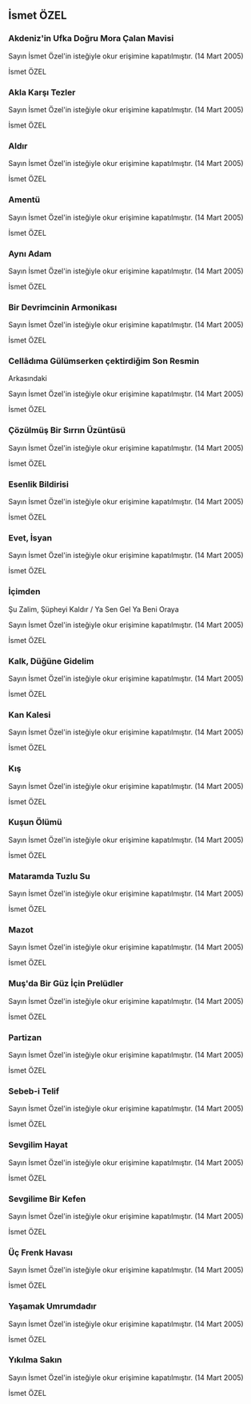 ## İsmet ÖZEL

### Akdeniz'in Ufka Doğru Mora Çalan Mavisi

Sayın İsmet Özel'in isteğiyle okur erişimine kapatılmıştır. (14 Mart 2005)

İsmet ÖZEL

### Akla Karşı Tezler

Sayın İsmet Özel'in isteğiyle okur erişimine kapatılmıştır. (14 Mart 2005)

İsmet ÖZEL

### Aldır

Sayın İsmet Özel'in isteğiyle okur erişimine kapatılmıştır. (14 Mart 2005)

İsmet ÖZEL

### Amentü

Sayın İsmet Özel'in isteğiyle okur erişimine kapatılmıştır. (14 Mart 2005)

İsmet ÖZEL

### Aynı Adam

Sayın İsmet Özel'in isteğiyle okur erişimine kapatılmıştır. (14 Mart 2005)

İsmet ÖZEL

###  Bir Devrimcinin Armonikası

Sayın İsmet Özel'in isteğiyle okur erişimine kapatılmıştır. (14 Mart 2005)

İsmet ÖZEL

### Cellâdıma Gülümserken çektirdiğim Son Resmin
  Arkasındaki 

Sayın İsmet Özel'in isteğiyle okur erişimine kapatılmıştır. (14 Mart 2005)

İsmet ÖZEL

### Çözülmüş Bir Sırrın Üzüntüsü

Sayın İsmet Özel'in isteğiyle okur erişimine kapatılmıştır. (14 Mart 2005)

İsmet ÖZEL

### Esenlik Bildirisi

Sayın İsmet Özel'in isteğiyle okur erişimine kapatılmıştır. (14 Mart 2005)

İsmet ÖZEL

### Evet, İsyan

Sayın İsmet Özel'in isteğiyle okur erişimine kapatılmıştır. (14 Mart 2005)

İsmet ÖZEL

###  İçimden
  Şu Zalim, Şüpheyi Kaldır / Ya Sen Gel Ya Beni Oraya 

Sayın İsmet Özel'in isteğiyle okur erişimine kapatılmıştır. (14 Mart 2005)

İsmet ÖZEL

### Kalk, Düğüne Gidelim

Sayın İsmet Özel'in isteğiyle okur erişimine kapatılmıştır. (14 Mart 2005)

İsmet ÖZEL

### Kan Kalesi

Sayın İsmet Özel'in isteğiyle okur erişimine kapatılmıştır. (14 Mart 2005)

İsmet ÖZEL

### Kış

Sayın İsmet Özel'in isteğiyle okur erişimine kapatılmıştır. (14 Mart 2005)

İsmet ÖZEL

### Kuşun Ölümü

Sayın İsmet Özel'in isteğiyle okur erişimine kapatılmıştır. (14 Mart 2005)

İsmet ÖZEL

### Mataramda Tuzlu Su

Sayın İsmet Özel'in isteğiyle okur erişimine kapatılmıştır. (14 Mart 2005)

İsmet ÖZEL

### Mazot

Sayın İsmet Özel'in isteğiyle okur erişimine kapatılmıştır. (14 Mart 2005)

İsmet ÖZEL

### Muş'da Bir Güz İçin Prelüdler

Sayın İsmet Özel'in isteğiyle okur erişimine kapatılmıştır. (14 Mart 2005)

İsmet ÖZEL

### Partizan

Sayın İsmet Özel'in isteğiyle okur erişimine kapatılmıştır. (14 Mart 2005)

İsmet ÖZEL

### Sebeb-i Telif

Sayın İsmet Özel'in isteğiyle okur erişimine kapatılmıştır. (14 Mart 2005)

İsmet ÖZEL

### Sevgilim Hayat

Sayın İsmet Özel'in isteğiyle okur erişimine kapatılmıştır. (14 Mart 2005)

İsmet ÖZEL

### Sevgilime Bir Kefen

Sayın İsmet Özel'in isteğiyle okur erişimine kapatılmıştır. (14 Mart 2005)

İsmet ÖZEL

### Üç Frenk Havası

Sayın İsmet Özel'in isteğiyle okur erişimine kapatılmıştır. (14 Mart 2005)

İsmet ÖZEL

### Yaşamak Umrumdadır

Sayın İsmet Özel'in isteğiyle okur erişimine kapatılmıştır. (14 Mart 2005)

İsmet ÖZEL

### Yıkılma Sakın

Sayın İsmet Özel'in isteğiyle okur erişimine kapatılmıştır. (14 Mart 2005)

İsmet ÖZEL